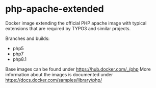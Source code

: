# php-apache-extended

Docker image extending the official PHP apache image with typical extensions that are required by TYPO3 and similar projects.

Branches and builds:
* php5
* php7
* php8.1

Base images can be found under https://hub.docker.com/_/php
More information about the images is documented under https://docs.docker.com/samples/library/php/
